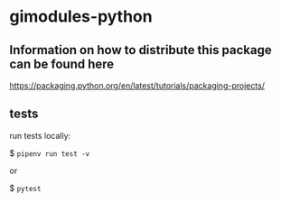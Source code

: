 # gimodules-python

## Information on how to distribute this package can be found here
https://packaging.python.org/en/latest/tutorials/packaging-projects/


## tests

run tests locally:

$ `pipenv run test -v` 

or 

$ `pytest`